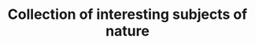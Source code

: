 ---
pid: ws18
title: Collection of interesting subjects of nature
location_transcription: Park behind Philosophical Society with Barry Sculpture
coordinates: "[-75.1516614, 39.9486672]"
zipcode: '19095'
gen_neighborhood: 
neighborhood: Wyncote
outside_phl: 'Wyncote PA '
age: '54'
age_range: 50-59
instagram: 
image_file_name: ws_18.jpg
proposal_transcription: |-
  I research trash. What it is, where it goes, and how it holds information specific to our contemporary culture.
  In the way that Charles Wilson Peale and 'natural philosophers' of their time categorized fuana & flora, placed in glass cases for public view. I would like to make plexiglass cases on Victorian pedestals with various groupings of trash items inside - Tide bottles, fabric softener bottles, beverage bottles, etc.  Giving written information about things like
  -impact on environments; disposal - proper & improper
  -origin of materials found in nature.
  -longevity of plastic trash and trash compacted in land fill.
  Also have cases with creative solutions to the problem of trash in the environment.
  These cases would be suitable for interior or exterior locations. I would like to see them near trash cans that are such a part of the park experience.
topic: Education,Environment,Sustainability
topic_summary: 0, 0, 0, 0
type: Sculpture Statue
keywords_other: installation, trash, waste, sustainability
credit: Simone Spicer / SimoneSpicer.com
image_labels: 
twitter: 
facebook: 
permalink: "/monuments/ws18/"
layout: item-page
---
